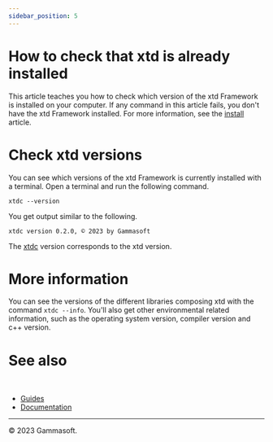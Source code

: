 ```yaml
---
sidebar_position: 5
---
```


# How to check that xtd is already installed

This article teaches you how to check which version of the xtd Framework is installed on your computer.
If any command in this article fails, you don't have the xtd Framework installed. For more information, see the [install](downloads.md) article.

# Check xtd versions
You can see which versions of the xtd Framework is currently installed with a terminal. Open a terminal and run the following command.

```shell
xtdc --version
```

You get output similar to the following.

```
xtdc version 0.2.0, © 2023 by Gammasoft
```

The [xtdc](https://github.com/gammasoft71/xtd/blob/master/tools/xtdc/README.md) version corresponds to the xtd version.

# More information

You can see the versions of the different libraries composing xtd with the command ```xtdc --info```.
You'll also get other environmental related information, such as the operating system version, compiler version and c++ version.

# See also
​
* [Guides](guides.md)
* [Documentation](documentation.md)

______________________________________________________________________________________________

© 2023 Gammasoft.

